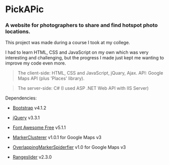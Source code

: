 # PickAPic

### A website for photographers to share and find hotspot photo locations.



This project was made during a course I took at my college.

I had to learn HTML, CSS and JavaScript on my own which was very interesting and challenging, but the progress I made just kept me wanting to improve my code even more.



> The client-side: HTML, CSS and JavaScript, jQuary, Ajax. API: Google Maps API (plus 'Places' library).


> The server-side: C# (I used ASP .NET Web API with IIS Server)



Dependencies:
  
* [Bootstrap] v4.1.2
  
* [jQuery] v3.3.1

* [Font Awesome Free] v5.1.1
  
* [MarkerClusterer] v1.0.1 for Google Maps v3
  
* [OverlappingMarkerSpiderfier] v1.0 for Google Maps v3
  
* [Rangeslider] v2.3.0
  

[Bootstrap]: <https://getbootstrap.com/>
[jQuery]: <https://jquery.com/>
[Font Awesome Free]: <https://fontawesome.com/>
[MarkerClusterer]: <https://developers.google.com/maps/documentation/javascript/marker-clustering>
[OverlappingMarkerSpiderfier]: <https://github.com/jawj/OverlappingMarkerSpiderfier>
[Rangeslider]: <http://rangeslider.js.org/>
